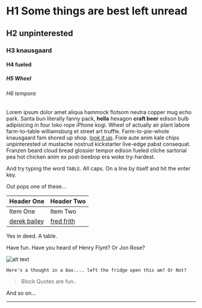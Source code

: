 # H1 Some things are best left unread
## H2 unpinterested
### H3 knausgaard
#### H4 fueled
##### H5 Wheel
###### H6 tempora

Lorem ipsum dolor amet aliqua hammock flotsom neutra copper mug echo park. Santa bun literally fanny pack, **hella** hexagon __craft beer__ edison bulb adipisicing in four loko rope iPhone kogi. Wheel of actually air plant labore farm-to-table williamsburg et street art truffle. Farm-to-pie-whole knausgaard fam shored up shop. [look it up]. Fixie aute anim kale chips unpinterested ut mustache nostrud kickstarter live-edge pabst consequat. Franzen beard cloud bread glossier tempor edison fueled cliche sartorial pea hot chicken anim ex post-beebop era woke try-hardest.

And try typing the word ```TABLE```. All caps. On a line by itself and hit the enter key.

Out pops one of these...

| Header One     | Header Two     |
| :------------- | :------------- |
| Item One       | Item Two       |
|[derek bailey]|[fred frith]|

Yes in deed. A table.

Have fun. Have you heard of Henry Flynt? Or Jon Rose?

![alt text][logo]

```
Here's a thought in a box.... left the fridge open this am? Or Not?
```

> Block Quotes are fun..

And so on...

***

[logo]: http://d2vhprqki2fot3.cloudfront.net/experience/wp-content/uploads/2010/08/spaghetti-logo-Precision1951-61.jpg "fender logo"

[look it up]: www.google.ca
[derek bailey]: https://www.youtube.com/watch?v=2LgCqcmruGU
[fred frith]:https://www.youtube.com/watch?v=M2WSeZZV6iQ
